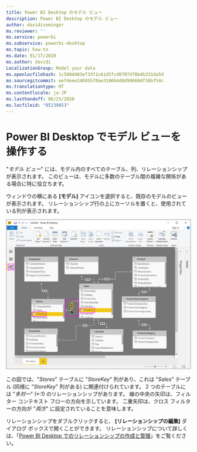```yaml
---
title: Power BI Desktop のモデル ビュー
description: Power BI Desktop のモデル ビュー
author: davidiseminger
ms.reviewer: ''
ms.service: powerbi
ms.subservice: powerbi-desktop
ms.topic: how-to
ms.date: 01/17/2020
ms.author: davidi
LocalizationGroup: Model your data
ms.openlocfilehash: 1c580d403ef33f1c61d5fcd0707d78b4b331da5d
ms.sourcegitcommit: eef4eee24695570ae3186b4d8d99660df16bf54c
ms.translationtype: HT
ms.contentlocale: ja-JP
ms.lasthandoff: 06/23/2020
ms.locfileid: "85239853"
---
```

# <a name="work-with-model-view-in-power-bi-desktop"></a>Power BI Desktop でモデル ビューを操作する

"*モデル ビュー*" には、モデル内のすべてのテーブル、列、リレーションシップが表示されます。 このビューは、モデルに多数のテーブル間の複雑な関係がある場合に特に役立ちます。

ウィンドウの横にある **[モデル]** アイコンを選択すると、既存のモデルのビューが表示されます。 リレーションシップ行の上にカーソルを置くと、使用されている列が表示されます。

![モデル ビュー、Power BI Desktop](media/desktop-relationship-view/model-view-full-screen.png)

この図では、"*Stores*" テーブルに "*StoreKey*" 列があり、これは "*Sales*" テーブル (同様に "*StoreKey*" 列がある) に関連付けられています。 2 つのテーブルには "*多対一*" (\*:1) のリレーションシップがあります。 線の中央の矢印は、フィルター コンテキスト フローの方向を示しています。 二重矢印は、クロス フィルターの方向が "*両方*" に設定されていることを意味します。

リレーションシップをダブルクリックすると、 **[リレーションシップの編集]** ダイアログ ボックスで開くことができます。 リレーションシップについて詳しくは、「[Power BI Desktop でのリレーションシップの作成と管理](desktop-create-and-manage-relationships.md)」をご覧ください。
